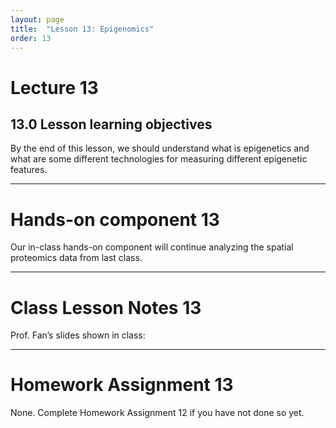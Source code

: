 ```yaml
---
layout: page
title:  "Lesson 13: Epigenomics"
order: 13
---
```


# Lecture 13

## 13.0 Lesson learning objectives

By the end of this lesson, we should understand what is epigenetics and what are some different technologies for measuring different epigenetic features.

---

# Hands-on component 13

Our in-class hands-on component will continue analyzing the spatial proteomics data from last class.

---

# Class Lesson Notes 13

Prof. Fan’s slides shown in class: 

---

# Homework Assignment 13

None. Complete Homework Assignment 12 if you have not done so yet.



